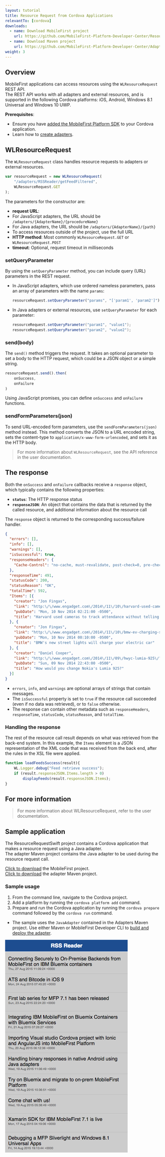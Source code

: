 ```yaml
---
layout: tutorial
title: Resource Request from Cordova Applications
relevantTo: [cordova]
downloads:
  - name: Download MobileFirst project
    url: https://github.com/MobileFirst-Platform-Developer-Center/ResourceRequestCordova/tree/release80
  - name: Download Maven project
    url: https://github.com/MobileFirst-Platform-Developer-Center/Adapters/tree/release80
weight: 3
---
```


## Overview
MobileFirst applications can access resources using the `WLResourceRequest` REST API.  
The REST API works with all adapters and external resources, and is supported in the following Cordova platforms: iOS, Android, Windows 8.1 Universal and Windows 10 UWP.

**Prerequisites**: 

- Ensure you have [added the MobileFirst Platform SDK](../../adding-the-mfpf-sdk/adding-the-mfpf-sdk-to-android-applications) to your Cordova application.
- Learn how to [create adapters](../../adapters/adapters-overview/).

## WLResourceRequest
The `WLResourceRequest` class handles resource requests to adapters or external resources.

```js
var resourceRequest = new WLResourceRequest(
    "/adapters/RSSReader/getFeedFiltered",
    WLResourceRequest.GET
);
```
The parameters for the constructor are:

* **request URL**:
 * For JavaScript adapters, the URL should be `/adapters/{AdapterName}/{procedureName}`
 * For Java adapters, the URL should be `/adapters/{AdapterName}/{path}`
 * To access resources outside of the project, use the full URL
* **HTTP method**: Most commonly `WLResourceRequest.GET` or `WLResourceRequest.POST`
* **timeout**: Optional, request timeout in milliseconds

### setQueryParameter
By using the `setQueryParameter` method, you can include query (URL) parameters in the REST request.

* In JavaScript adapters, which use ordered nameless parameters, pass an array of parameters with the name `params`:

    ```js
    resourceRequest.setQueryParameter("params", "['param1', 'param2']");
    ```
* In Java adapters or external resources, use `setQueryParameter` for each parameter:

    ```java
    resourceRequest.setQueryParameter("param1", "value1");
    resourceRequest.setQueryParameter("param2", "value2");
    ```

### send(body)
The `send()` method triggers the request. It takes an optional parameter to set a body to the HTTP request, which could be a JSON object or a simple string.

```js
resourceRequest.send().then(
    onSuccess,
    onFailure
)
```
Using JavaScript promises, you can define `onSuccess` and `onFailure` functions.

### sendFormParameters(json)
To send URL-encoded form parameters, use the `sendFormParameters(json)` method instead. This method converts the JSON to a URL encoded string, sets the content-type to `application/x-www-form-urlencoded`, and sets it as the HTTP body.

>For more information about `WLResourceRequest`, see the API reference in the user documentation.

## The response
Both the `onSuccess` and `onFailure` callbacks receive a `response` object, which typically contains the following properties:

* **`status`**: The HTTP response status
* **`responseJSON`**: An object that contains the data that is returned by the called resource, and additional information about the resource call

The `response` object is returned to the corresponding success/failure handler.

```json
{
  "errors": [],
  "info": [],
  "warnings": [],
  "isSuccessful": true,
  "responseHeaders": {
    "Cache-Control": "no-cache, must-revalidate, post-check=0, pre-check=0"
  },
  "responseTime": 491,
  "statusCode": 200,
  "statusReason": "OK",
  "totalTime": 592,
  "Items": [{
    "creator": "Jon Fingas",
    "link": "http:\/\/www.engadget.com\/2014\/11\/10\/harvard-used-cameras-to-check-attendance\/?ncid=rss_truncated",
    "pubDate": "Mon, 10 Nov 2014 02:21:00 -0500",
    "title": "Harvard used cameras to track attendance without telling students"
  }, {
    "creator": "Jon Fingas",
    "link": "http:\/\/www.engadget.com\/2014\/11\/10\/bmw-ev-charging-street-lights\/?ncid=rss_truncated",
    "pubDate": "Mon, 10 Nov 2014 00:10:00 -0500",
    "title": "BMW's new street lights will charge your electric car"
  }, {
    "creator": "Daniel Cooper",
    "link": "http:\/\/www.engadget.com\/2014\/11\/09\/hwyc-lumia-925\/?ncid=rss_truncated",
    "pubDate": "Sun, 09 Nov 2014 22:43:00 -0500",
    "title": "How would you change Nokia's Lumia 925?"
  }]
}
```

* `errors`, `info`, and `warnings` are optional arrays of strings that contain messages.
* The `isSuccessful` property is set to `true` if the resource call succeeded (even if no data was retrieved), or to `false` otherwise.
* The response can contain other metadata such as `responseHeaders`, `responseTime`, `statusCode`, `statusReason`, and `totalTime`.

### Handling the response
The rest of the resource call result depends on what was retrieved from the back-end system. In this example, the `Items` element is a JSON representation of the XML code that was received from the back end, after the rules in the XSL file were applied.

```js
function loadFeedsSuccess(result){
    WL.Logger.debug("Feed retrieve success");
    if (result.responseJSON.Items.length > 0)
        displayFeeds(result.responseJSON.Items);
}
```

## For more information
> For more information about WLResourceRequest, refer to the user documentation.

## Sample application
The ResourceRequestSwift project contains a Cordova application that makes a resource request using a Java adapter.  
The adapter Maven project contains the Java adapter to be used during the resource request call.

[Click to download](https://github.com/MobileFirst-Platform-Developer-Center/ResourceRequestCordova/tree/release80) the MobileFirst project.  
[Click to download](https://github.com/MobileFirst-Platform-Developer-Center/Adapters/tree/release80) the adapter Maven project.

### Sample usage
1. From the command line, navigate to the Cordova project.
2. Add a platform by running the `cordova platform add` command.
3. Prepare and run the Cordova application by running the `cordova prepare` command followed by the `cordova run` command.

* The sample uses the `JavaAdapter` contained in the Adapters Maven project. Use either Maven or MobileFirst Developer CLI to [build and deploy the adapter](../../creating-adapters/).

![RSSReader](RSSReader.png)
